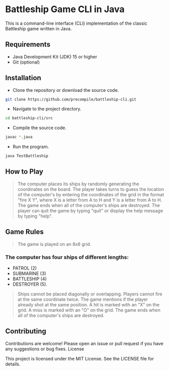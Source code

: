 # Battleship Game CLI in Java

This is a command-line interface (CLI) implementation of the classic Battleship game written in Java.

## Requirements

- Java Development Kit (JDK) 15 or higher
- Git (optional)

## Installation

- Clone the repository or download the source code.

```bash
git clone https://github.com/precompile/battleship-cli.git
```

- Navigate to the project directory.

```bash
cd battleship-cli/src
```

- Compile the source code.

```bash
javac *.java
```

- Run the program.

```bash
java TestBattleship
```

## How to Play

> The computer places its ships by randomly generating the coordinates on the board.
  The player takes turns to guess the location of the computer's by entering the coordinates of the grid in the format "fire X Y",
  where X is a letter from A to H and Y is a letter from A to H.
  The game ends when all of the computer's ships are destroyed. 
  The player can quit the game by typing "quit" or display the help message by typing "help".

## Game Rules

> The game is played on an 8x8 grid.

### The computer has four ships of different lengths:
- PATROL (2)
- SUBMARINE (3)
- BATTLESHIP (4)
- DESTROYER (5).

> Ships cannot be placed diagonally or overlapping.
  Players cannot fire at the same coordinate twice.
  The game mentions if the player already shot at the same position.
  A hit is marked with an "X" on the grid.
  A miss is marked with an "O" on the grid.
  The game ends when all of the computer's ships are destroyed.

## Contributing

Contributions are welcome! Please open an issue or pull request if you have any suggestions or bug fixes.
License

This project is licensed under the MIT License. See the LICENSE file for details.
